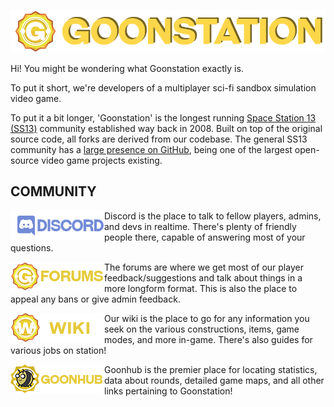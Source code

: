<p align="center">
<a href="https://github.com/goonstation/goonstation"><img src="https://raw.githubusercontent.com/goonstation/goonstation/master/.github/assets/goonstation.png" alt="Goonhub" width="800"></a>
</p>

Hi! You might be wondering what Goonstation exactly is.

To put it short, we're developers of a multiplayer sci-fi sandbox simulation video game.

To put it a bit longer, 'Goonstation' is the longest running [Space Station 13 (SS13)](https://spacestation13.com/) community established way back in 2008.
Built on top of the original source code, all forks are derived from our codebase. 
The general SS13 community has a [large presence on GitHub](https://github.com/topics/ss13), being one of the largest open-source video game projects existing.


## COMMUNITY

[<img src="https://raw.githubusercontent.com/goonstation/goonstation/master/.github/assets/discord.png" alt="Discord" width="150" align="left">](https://discord.gg/zd8t6pY)
Discord is the place to talk to fellow players, admins, and devs in realtime. There's plenty of friendly people there, capable of answering most of your questions.

[<img src="https://raw.githubusercontent.com/goonstation/goonstation/master/.github/assets/forums.png" alt="Forums" width="150" align="left">](https://forum.ss13.co)
The forums are where we get most of our player feedback/suggestions and talk about things in a more longform format. This is also the place to appeal any bans or give admin feedback.

[<img src="https://raw.githubusercontent.com/goonstation/goonstation/master/.github/assets/wiki.png" alt="Wiki" width="150" align="left">](https://wiki.ss13.co)
Our wiki is the place to go for any information you seek on the various constructions, items, game modes, and more in-game. There's also guides for various jobs on station!

[<img src="https://raw.githubusercontent.com/goonstation/goonstation/master/.github/assets/goonhub.png" alt="Goonhub" width="150" align="left">](https://goonhub.com)
Goonhub is the premier place for locating statistics, data about rounds, detailed game maps, and all other links pertaining to Goonstation!

<!--
🌈 Contribution guidelines - how can the community get involved?
👩‍💻 Useful resources - where can the community find your docs? Is there anything else the community should know?
-->
